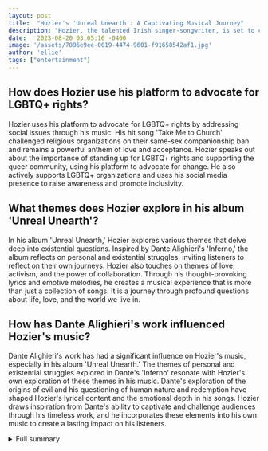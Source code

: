 ```yaml
---
layout: post
title:  "Hozier's 'Unreal Unearth': A Captivating Musical Journey"
description: "Hozier, the talented Irish singer-songwriter, is set to captivate audiences once again with his highly anticipated third album, 'Unreal Unearth.' Combining conceptual themes, personal experiences, and social consciousness, Hozier takes listeners on a thought-provoking and emotionally charged musical journey."
date:   2023-08-20 03:05:16 -0400
image: '/assets/7896e9ee-0019-4474-9601-f91658542af1.jpg'
author: 'ellie'
tags: ["entertainment"]
---
```


## How does Hozier use his platform to advocate for LGBTQ+ rights?
Hozier uses his platform to advocate for LGBTQ+ rights by addressing social issues through his music. His hit song 'Take Me to Church' challenged religious organizations on their same-sex companionship ban and remains a powerful anthem of love and acceptance. Hozier speaks out about the importance of standing up for LGBTQ+ rights and supporting the queer community, using his platform to advocate for change. He also actively supports LGBTQ+ organizations and uses his social media presence to raise awareness and promote inclusivity.

## What themes does Hozier explore in his album 'Unreal Unearth'?
In his album 'Unreal Unearth,' Hozier explores various themes that delve deep into existential questions. Inspired by Dante Alighieri's 'Inferno,' the album reflects on personal and existential struggles, inviting listeners to reflect on their own journeys. Hozier also touches on themes of love, activism, and the power of collaboration. Through his thought-provoking lyrics and emotive melodies, he creates a musical experience that is more than just a collection of songs. It is a journey through profound questions about life, love, and the world we live in.

## How has Dante Alighieri's work influenced Hozier's music?
Dante Alighieri's work has had a significant influence on Hozier's music, especially in his album 'Unreal Unearth.' The themes of personal and existential struggles explored in Dante's 'Inferno' resonate with Hozier's own exploration of these themes in his music. Dante's exploration of the origins of evil and his questioning of human nature and redemption have shaped Hozier's lyrical content and the emotional depth in his songs. Hozier draws inspiration from Dante's ability to captivate and challenge audiences through his timeless work, and he incorporates these elements into his own music to create a lasting impact on his listeners.


<details>
        <summary>Full summary</summary>
<p>Hozier, the talented Irish singer-songwriter, is set to captivate audiences once again with his highly anticipated third album, 'Unreal Unearth.' Combining conceptual themes, personal experiences, and social consciousness, Hozier takes listeners on a thought-provoking and emotionally charged musical journey.</p>
<p>Reflecting on the 10th anniversary of his hit song 'Take Me to Church,' Hozier highlights its continued relevance in addressing social issues. The song, which originally challenged religious organizations on their same-sex companionship ban, remains a powerful anthem of love and acceptance. Hozier speaks out about the importance of standing up for LGBTQ+ rights and supporting the queer community, using his platform to advocate for change.</p>
<p>In an exclusive interview, Hozier discusses his upcoming U.S. tour, where he will grace iconic venues like the Hollywood Bowl and Madison Square Garden. The artist expresses his excitement about connecting with fans through live performances and the opportunity to showcase his powerful voice and talented musicians.</p>
<p>One of the album's standout tracks is a collaboration with the renowned Brandi Carlile. Hozier speaks passionately about the experience of working with Carlile, praising her exceptional voice and the immense power it brings to their duet. This partnership symbolizes the unity and strength that can be achieved through collaboration.</p>
<p>'Unreal Unearth' delves deep into existential questions, drawing inspiration from literary masterpieces such as Dante's 'Inferno.' Hozier explores the themes of personal and existential struggles, inviting listeners to reflect on their own journeys. The album serves as a reminder of the power of music to evoke emotions and connect people from all walks of life.</p>
<p>But Hozier's impact goes beyond his musical achievements. Known for his humanitarian acts, the singer has shown love and appreciation to his fans on numerous occasions. During a recent concert, Hozier stopped mid-song to help a fan who had fainted, displaying his genuine care and concern for those who support him. He restarted the song only when he was sure the fan was feeling better, demonstrating his dedication to creating memorable experiences for his audience.</p>
<p>Hozier's sincerity and kindness extend to his band members as well. During a performance, he took a moment to sing Happy Birthday to one of them, showcasing his genuine appreciation for the people he works with. The crowd joined in, showing their love for Hozier and the band.</p>
<p>With each performance, Hozier leaves a lasting impression. His powerful voice resonates through the crowd, creating an electrifying atmosphere that lingers long after the show ends. Fans eagerly await his return to Montreal, where Hozier has promised to continue sharing his incredible talent year after year.</p>
<p>As we explore the enduring influence of Dante Alighieri's work, it becomes clear why Hozier finds inspiration in 'Inferno' and its exploration of the origins of evil. Dante's three-part epic poem, the Divine Comedy, has shaped various forms of art for centuries. From music to novels, films to video games, Dante's work continues to captivate and challenge audiences.</p>
<p>In fact, Dante's poem was adapted into the film 'Inferno,' starring the iconic Tom Hanks. This cinematic interpretation is just one example of how Dante's words have been reimagined and brought to life on the big screen.</p>
<p>Dante's influence on Western culture remains strong after 700 years. His poem raises profound questions about evil, human nature, redemption, goodness, and sanctity. It serves as a timeless reminder that the exploration of these themes is essential for understanding ourselves and the world we live in.</p>
<p>Hozier's 'Unreal Unearth' encompasses all of these elements and more. The album's thought-provoking lyrics and emotive melodies create a long reach and exciting musical experience. It is more than just a collection of songs; it is a journey through love, activism, and profound existential questions.</p>
<p>Hozier's commitment to using his music as a force for change sets him apart as a genuine voice in the industry. By addressing social issues, advocating for LGBTQ+ rights, and highlighting the power of collaboration, Hozier encourages his listeners to believe in the transformative power of art.</p>
<p>Through his music, Hozier invites us to reflect on our own experiences, to question the world around us, and to embrace the beauty and complexity of life. 'Unreal Unearth' is a testament to the enduring power of music and the impact it can have on both the individual and society.</p>
<p>Join Hozier on this remarkable musical journey and discover the depths of emotion and meaning that lie within 'Unreal Unearth.'</p>
</details>